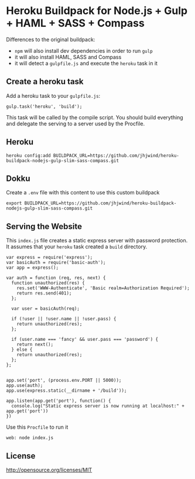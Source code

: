 # Heroku Buildpack for Node.js + Gulp + HAML + SASS + Compass

Differences to the original buildpack:

- `npm` will also install dev dependencies in order to run `gulp`
- it will also install HAML, SASS and Compass
- it will detect a `gulpfile.js` and execute the `heroku` task in it

## Create a heroku task

Add a heroku task to your `gulpfile.js`:

```
gulp.task('heroku', 'build');
```

This task will be called by the compile script. You should build everything and delegate the serving to a server used by the Procfile.

## Heroku

```
heroku config:add BUILDPACK_URL=https://github.com/jhjwind/heroku-buildpack-nodejs-gulp-slim-sass-compass.git
```

## Dokku

Create a `.env` file with this content to use this custom buildpack

```
export BUILDPACK_URL=https://github.com/jhjwind/heroku-buildpack-nodejs-gulp-slim-sass-compass.git
```

## Serving the Website

This `index.js` file creates a static express server with password protection. It assumes that your `heroku` task created a `build` directory.

```
var express = require('express');
var basicAuth = require('basic-auth');
var app = express();

var auth = function (req, res, next) {
  function unauthorized(res) {
    res.set('WWW-Authenticate', 'Basic realm=Authorization Required');
    return res.send(401);
  };

  var user = basicAuth(req);

  if (!user || !user.name || !user.pass) {
    return unauthorized(res);
  };

  if (user.name === 'fancy' && user.pass === 'password') {
    return next();
  } else {
    return unauthorized(res);
  };
};


app.set('port', (process.env.PORT || 5000));
app.use(auth);
app.use(express.static(__dirname + '/build'));

app.listen(app.get('port'), function() {
  console.log("Static express server is now running at localhost:" + app.get('port'))
})
```

Use this `Procfile` to run it

```
web: node index.js
```

## License

http://opensource.org/licenses/MIT


